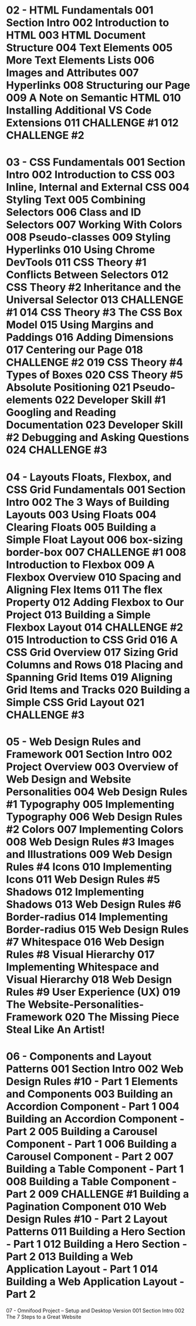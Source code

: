 02 - HTML Fundamentals
001 Section Intro
002 Introduction to HTML
003 HTML Document Structure
004 Text Elements
005 More Text Elements Lists
006 Images and Attributes
007 Hyperlinks
008 Structuring our Page
009 A Note on Semantic HTML
010 Installing Additional VS Code Extensions
011 CHALLENGE #1
012 CHALLENGE #2
===========================================
03 - CSS Fundamentals
001 Section Intro
002 Introduction to CSS
003 Inline, Internal and External CSS
004 Styling Text
005 Combining Selectors
006 Class and ID Selectors
007 Working With Colors
008 Pseudo-classes
009 Styling Hyperlinks
010 Using Chrome DevTools
011 CSS Theory #1 Conflicts Between Selectors
012 CSS Theory #2 Inheritance and the Universal Selector
013 CHALLENGE #1
014 CSS Theory #3 The CSS Box Model
015 Using Margins and Paddings
016 Adding Dimensions
017 Centering our Page
018 CHALLENGE #2
019 CSS Theory #4 Types of Boxes
020 CSS Theory #5 Absolute Positioning
021 Pseudo-elements
022 Developer Skill #1 Googling and Reading Documentation
023 Developer Skill #2 Debugging and Asking Questions
024 CHALLENGE #3
===========================================
04 - Layouts Floats, Flexbox, and CSS Grid Fundamentals
001 Section Intro
002 The 3 Ways of Building Layouts
003 Using Floats
004 Clearing Floats
005 Building a Simple Float Layout
006 box-sizing border-box
007 CHALLENGE #1
008 Introduction to Flexbox
009 A Flexbox Overview
010 Spacing and Aligning Flex Items
011 The flex Property
012 Adding Flexbox to Our Project
013 Building a Simple Flexbox Layout
014 CHALLENGE #2
015 Introduction to CSS Grid
016 A CSS Grid Overview
017 Sizing Grid Columns and Rows
018 Placing and Spanning Grid Items
019 Aligning Grid Items and Tracks
020 Building a Simple CSS Grid Layout
021 CHALLENGE #3
===========================================
05 - Web Design Rules and Framework
001 Section Intro
002 Project Overview
003 Overview of Web Design and Website Personalities
004 Web Design Rules #1 Typography
005 Implementing Typography
006 Web Design Rules #2 Colors
007 Implementing Colors
008 Web Design Rules #3 Images and Illustrations
009 Web Design Rules #4 Icons
010 Implementing Icons
011 Web Design Rules #5 Shadows
012 Implementing Shadows
013 Web Design Rules #6 Border-radius
014 Implementing Border-radius
015 Web Design Rules #7 Whitespace
016 Web Design Rules #8 Visual Hierarchy
017 Implementing Whitespace and Visual Hierarchy
018 Web Design Rules #9 User Experience (UX)
019 The Website-Personalities-Framework
020 The Missing Piece Steal Like An Artist!
===========================================
06 - Components and Layout Patterns
001 Section Intro
002 Web Design Rules #10 - Part 1 Elements and Components
003 Building an Accordion Component - Part 1
004 Building an Accordion Component - Part 2
005 Building a Carousel Component - Part 1
006 Building a Carousel Component - Part 2
007 Building a Table Component - Part 1
008 Building a Table Component - Part 2
009 CHALLENGE #1 Building a Pagination Component
010 Web Design Rules #10 - Part 2 Layout Patterns
011 Building a Hero Section - Part 1
012 Building a Hero Section - Part 2
013 Building a Web Application Layout - Part 1
014 Building a Web Application Layout - Part 2
===========================================
07 - Omnifood Project – Setup and Desktop Version
001 Section Intro
002 The 7 Steps to a Great Website